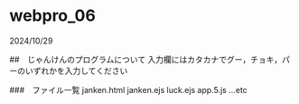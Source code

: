 # webpro_06
2024/10/29

##　じゃんけんのプログラムについて
入力欄にはカタカナでグー，チョキ，パーのいずれかを入力してください

###　ファイル一覧
janken.html
janken.ejs
luck.ejs
app.5.js       …etc

